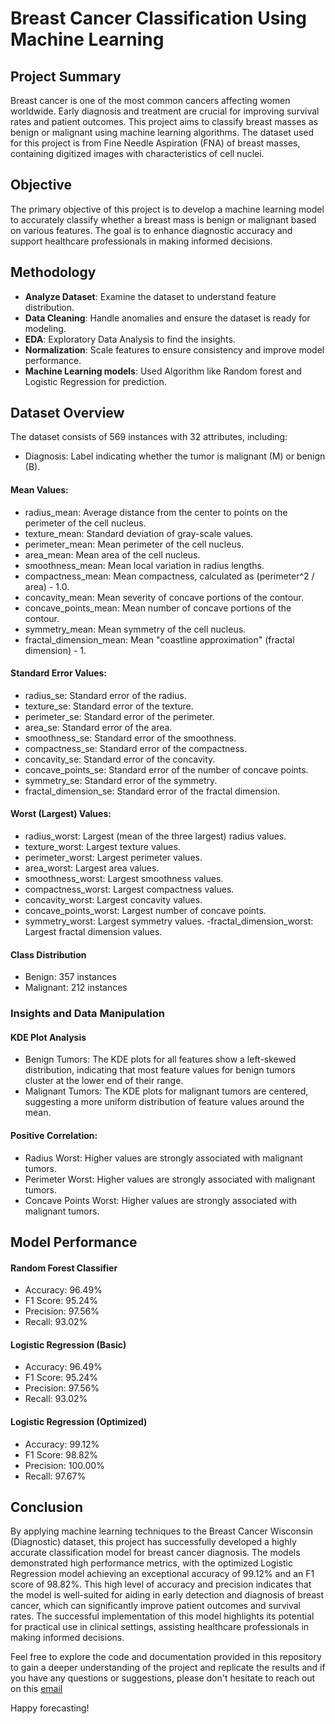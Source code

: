 # Breast Cancer Classification Using Machine Learning

## Project Summary
Breast cancer is one of the most common cancers affecting women worldwide. Early diagnosis and treatment are crucial for improving survival rates and patient outcomes. This project aims to classify breast masses as benign or malignant using machine learning algorithms. The dataset used for this project is from Fine Needle Aspiration (FNA) of breast masses, containing digitized images with characteristics of cell nuclei.

## Objective
The primary objective of this project is to develop a machine learning model to accurately classify whether a breast mass is benign or malignant based on various features. The goal is to enhance diagnostic accuracy and support healthcare professionals in making informed decisions.

## Methodology
- **Analyze Dataset**: Examine the dataset to understand feature distribution.
- **Data Cleaning**: Handle anomalies and ensure the dataset is ready for modeling.
- **EDA**: Exploratory Data Analysis to find the insights.
- **Normalization**: Scale features to ensure consistency and improve model performance.
- **Machine Learning models**: Used Algorithm like Random forest and Logistic Regression for prediction.

## Dataset Overview
The dataset consists of 569 instances with 32 attributes, including:

- Diagnosis: Label indicating whether the tumor is malignant (M) or benign (B).

#### Mean Values:

- radius_mean: Average distance from the center to points on the perimeter of the cell nucleus.
- texture_mean: Standard deviation of gray-scale values.
- perimeter_mean: Mean perimeter of the cell nucleus.
- area_mean: Mean area of the cell nucleus.
- smoothness_mean: Mean local variation in radius lengths.
- compactness_mean: Mean compactness, calculated as (perimeter^2 / area) - 1.0.
- concavity_mean: Mean severity of concave portions of the contour.
- concave_points_mean: Mean number of concave portions of the contour.
- symmetry_mean: Mean symmetry of the cell nucleus.
- fractal_dimension_mean: Mean "coastline approximation" (fractal dimension) - 1.

#### Standard Error Values:

- radius_se: Standard error of the radius.
- texture_se: Standard error of the texture.
- perimeter_se: Standard error of the perimeter.
- area_se: Standard error of the area.
- smoothness_se: Standard error of the smoothness.
- compactness_se: Standard error of the compactness.
- concavity_se: Standard error of the concavity.
- concave_points_se: Standard error of the number of concave points.
- symmetry_se: Standard error of the symmetry.
- fractal_dimension_se: Standard error of the fractal dimension.

#### Worst (Largest) Values:

- radius_worst: Largest (mean of the three largest) radius values.
- texture_worst: Largest texture values.
- perimeter_worst: Largest perimeter values.
- area_worst: Largest area values.
- smoothness_worst: Largest smoothness values.
- compactness_worst: Largest compactness values.
- concavity_worst: Largest concavity values.
- concave_points_worst: Largest number of concave points.
- symmetry_worst: Largest symmetry values.
-fractal_dimension_worst: Largest fractal dimension values.

#### Class Distribution
- Benign: 357 instances
- Malignant: 212 instances

### Insights and Data Manipulation
#### KDE Plot Analysis
- Benign Tumors: The KDE plots for all features show a left-skewed distribution, indicating that most feature values for benign tumors cluster at the lower end of their range.
- Malignant Tumors: The KDE plots for malignant tumors are centered, suggesting a more uniform distribution of feature values around the mean.
#### Positive Correlation:
- Radius Worst: Higher values are strongly associated with malignant tumors.
- Perimeter Worst: Higher values are strongly associated with malignant tumors.
- Concave Points Worst: Higher values are strongly associated with malignant tumors.

## Model Performance
#### Random Forest Classifier
- Accuracy: 96.49%
- F1 Score: 95.24%
- Precision: 97.56%
- Recall: 93.02%

#### Logistic Regression (Basic)
- Accuracy: 96.49%
- F1 Score: 95.24%
- Precision: 97.56%
- Recall: 93.02%

#### Logistic Regression (Optimized)
- Accuracy: 99.12%
- F1 Score: 98.82%
- Precision: 100.00%
- Recall: 97.67%

## Conclusion
By applying machine learning techniques to the Breast Cancer Wisconsin (Diagnostic) dataset, this project has successfully developed a highly accurate classification model for breast cancer diagnosis. The models demonstrated high performance metrics, with the optimized Logistic Regression model achieving an exceptional accuracy of 99.12% and an F1 score of 98.82%. This high level of accuracy and precision indicates that the model is well-suited for aiding in early detection and diagnosis of breast cancer, which can significantly improve patient outcomes and survival rates. The successful implementation of this model highlights its potential for practical use in clinical settings, assisting healthcare professionals in making informed decisions.

Feel free to explore the code and documentation provided in this repository to gain a deeper understanding of the project and replicate the results and if you have any questions or suggestions, please don't hesitate to reach out on this [email](jabcd.1997@gmail.com)

Happy forecasting!


